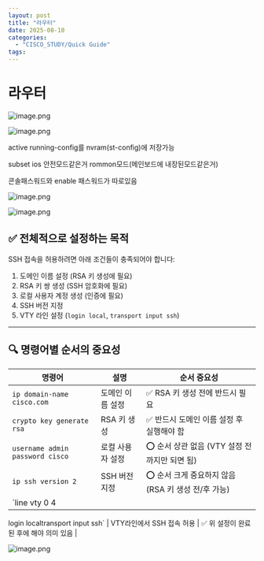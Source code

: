 ```yaml
---
layout: post
title: "라우터"
date: 2025-08-10
categories:
  - "CISCO_STUDY/Quick Guide"
tags:
---
```



# 라우터

![image.png](%E1%84%85%E1%85%A1%E1%84%8B%E1%85%AE%E1%84%90%E1%85%A5%2021ff2235217380f1bdcae33ce3deadec/image.png)

![image.png](%E1%84%85%E1%85%A1%E1%84%8B%E1%85%AE%E1%84%90%E1%85%A5%2021ff2235217380f1bdcae33ce3deadec/image%201.png)

active running-config를 nvram(st-config)에 저장가능

subset ios 안전모드같은거 rommon모드(메인보드에 내장된모드같은거)

콘솔패스워드와 enable 패스워드가 따로있음

![image.png](%E1%84%85%E1%85%A1%E1%84%8B%E1%85%AE%E1%84%90%E1%85%A5%2021ff2235217380f1bdcae33ce3deadec/image%202.png)

![image.png](%E1%84%85%E1%85%A1%E1%84%8B%E1%85%AE%E1%84%90%E1%85%A5%2021ff2235217380f1bdcae33ce3deadec/image%203.png)

## ✅ 전체적으로 설정하는 목적

SSH 접속을 허용하려면 아래 조건들이 충족되어야 합니다:

1. 도메인 이름 설정 (RSA 키 생성에 필요)
2. RSA 키 쌍 생성 (SSH 암호화에 필요)
3. 로컬 사용자 계정 생성 (인증에 필요)
4. SSH 버전 지정
5. VTY 라인 설정 (`login local`, `transport input ssh`)

---

## 🔍 명령어별 순서의 중요성

| 명령어 | 설명 | 순서 중요성 |
| --- | --- | --- |
| `ip domain-name cisco.com` | 도메인 이름 설정 | ✅ RSA 키 생성 전에 반드시 필요 |
| `crypto key generate rsa` | RSA 키 생성 | ✅ 반드시 도메인 이름 설정 후 실행해야 함 |
| `username admin password cisco` | 로컬 사용자 설정 | ⭕ 순서 상관 없음 (VTY 설정 전까지만 되면 됨) |
| `ip ssh version 2` | SSH 버전 지정 | ⭕ 순서 크게 중요하지 않음 (RSA 키 생성 전/후 가능) |
| `line vty 0 4
login
localtransport input ssh` | VTY라인에서 SSH 접속 허용 | ✅ 위 설정이 완료된 후에 해야 의미 있음 |

![image.png](%E1%84%85%E1%85%A1%E1%84%8B%E1%85%AE%E1%84%90%E1%85%A5%2021ff2235217380f1bdcae33ce3deadec/image%204.png)